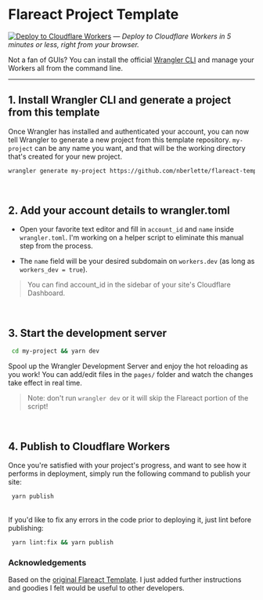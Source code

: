 # Flareact Project Template

<a href="https://deploy.workers.cloudflare.com/?url=https://github.com/nberlette/flareact-template&paid=true" target="_blank"><img src="https://img.shields.io/badge/Deploy-Cloudflare%20Worker-f8ae18.svg" alt="Deploy to Cloudflare Workers" /></a> &mdash; <em>Deploy to Cloudflare Workers in 5 minutes or less, right from your browser.</em>

Not a fan of GUIs? You can install the official [Wrangler CLI](https://github.com/cloudflare/wrangler) and manage your Workers all from the command line.

---
<p>

## 1. Install Wrangler CLI and generate a project from this template

Once Wrangler has installed and authenticated your account, you can now tell Wrangler to generate a new project from this template repository. `my-project` can be any name you want, and that will be the working directory that's created for your new project.

```bash
wrangler generate my-project https://github.com/nberlette/flareact-template
```
</p><br><p>

## 2. Add your account details to wrangler.toml

* Open your favorite text editor and fill in `account_id` and `name` inside `wrangler.toml`. I'm working on a helper script to eliminate this manual step from the process.

* The `name` field will be your desired subdomain on `workers.dev` (as long as `workers_dev = true`).

> You can find account_id in the sidebar of your site's Cloudflare Dashboard.
</p><br><p>

## 3. Start the development server

```bash
 cd my-project && yarn dev
```

Spool up the Wrangler Development Server and enjoy the hot reloading as you work! You can add/edit files in the `pages/` folder and watch the changes take effect in real time.

> Note: don't run `wrangler dev` or it will skip the Flareact portion of the script!
</p><br><p>

## 4. Publish to Cloudflare Workers

Once you're satisfied with your project's progress, and want to see how it performs in deployment, simply run the following command to publish your site:

```bash
 yarn publish
```
<br>
If you'd like to fix any errors in the code prior to deploying it, just lint before publishing:

```bash
 yarn lint:fix && yarn publish
```

</p>

### Acknowledgements

Based on the [original Flareact Template](https://github.com/flareact/flareact-template). I just added further instructions and goodies I felt would be useful to other developers.
